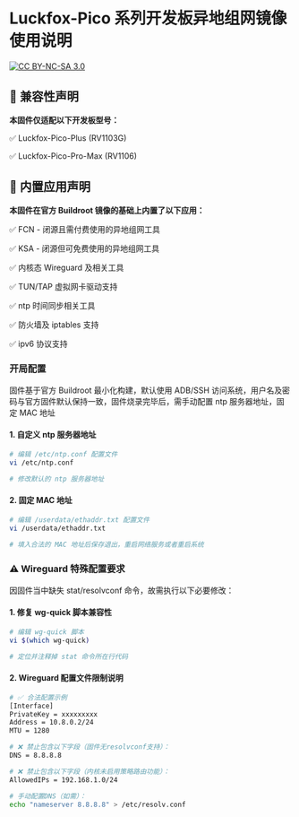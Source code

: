 # Luckfox-Pico 系列开发板异地组网镜像使用说明

[![CC BY-NC-SA 3.0](https://img.shields.io/badge/License-CC%20BY--NC--SA%203.0-lightgrey.svg)](https://creativecommons.org/licenses/by-nc-sa/3.0/)

## 🚨 兼容性声明
**本固件仅适配以下开发板型号：**

✅ Luckfox-Pico-Plus (RV1103G)

✅ Luckfox-Pico-Pro-Max (RV1106)

## 🚨 内置应用声明
**本固件在官方 Buildroot 镜像的基础上内置了以下应用：**

✅ FCN - 闭源且需付费使用的异地组网工具

✅ KSA - 闭源但可免费使用的异地组网工具

✅ 内核态 Wireguard 及相关工具

✅ TUN/TAP 虚拟网卡驱动支持

✅ ntp 时间同步相关工具

✅ 防火墙及 iptables 支持

✅ ipv6 协议支持

### 开局配置
固件基于官方 Buildroot 最小化构建，默认使用 ADB/SSH 访问系统，用户名及密码与官方固件默认保持一致，固件烧录完毕后，需手动配置 ntp 服务器地址，固定 MAC 地址

#### 1. 自定义 ntp 服务器地址

```bash
# 编辑 /etc/ntp.conf 配置文件
vi /etc/ntp.conf

# 修改默认的 ntp 服务器地址
```

#### 2. 固定 MAC 地址

```bash
# 编辑 /userdata/ethaddr.txt 配置文件
vi /userdata/ethaddr.txt

# 填入合法的 MAC 地址后保存退出，重启网络服务或者重启系统
```

### ⚠️ Wireguard 特殊配置要求
因固件当中缺失 stat/resolvconf 命令，故需执行以下必要修改：

#### 1. 修复 wg-quick 脚本兼容性

```bash
# 编辑 wg-quick 脚本
vi $(which wg-quick)

# 定位并注释掉 stat 命令所在行代码
```

#### 2. Wireguard 配置文件限制说明

```bash
# ✅ 合法配置示例
[Interface]
PrivateKey = xxxxxxxxx
Address = 10.8.0.2/24
MTU = 1280

# ❌ 禁止包含以下字段（固件无resolvconf支持）：
DNS = 8.8.8.8

# ❌ 禁止包含以下字段（内核未启用策略路由功能）：
AllowedIPs = 192.168.1.0/24

# 手动配置DNS（如需）：
echo "nameserver 8.8.8.8" > /etc/resolv.conf
```
